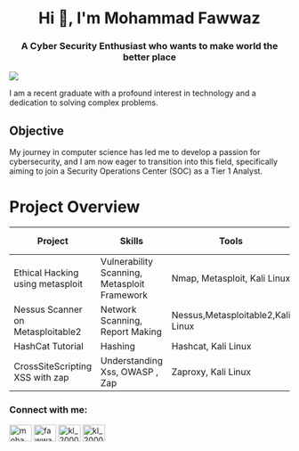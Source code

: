<h1 align="center">Hi 👋, I'm Mohammad Fawwaz</h1>
<h3 align="center">A Cyber Security Enthusiast who wants to make world the better place</h3>
<a href="https://www.linkedin.com/in/mohammad-fawwaz-197a39221/"><img src="https://img.shields.io/badge/-LinkedIn-0072b1?&style=for-the-badge&logo=linkedin&logoColor=white" /></a>

I am a recent graduate with a profound interest in technology and a dedication to solving complex problems.

## Objective

My journey in computer science has led me to develop a passion for cybersecurity, and I am now eager to transition into this field, specifically aiming to join a Security Operations Center (SOC) as a Tier 1 Analyst.


# Project Overview 
|     Project     |                 Skills                |     Tools       |      PROJECT LINK      |
| --------------- | ------------------------------------- | --------------- | --------------- |
| Ethical Hacking using metasploit | Vulnerability Scanning, Metasploit Framework  | Nmap, Metasploit, Kali Linux|  <a href="https://github.com/Mohammad-Fawwaz/Ethical-Hackin-With-Metasploit/blob/main/README.md">PROJECT</a>   |
|Nessus Scanner on Metasploitable2|Network Scanning, Report Making|Nessus,Metasploitable2,Kali Linux|<a href="https://github.com/Mohammad-Fawwaz/Nessus-Vulnerability-Scanner-on-Metasploitable2/blob/main/README.md">PROJECT</a>  |
| HashCat Tutorial| Hashing                         | Hashcat, Kali Linux      |<a href="https://github.com/Mohammad-Fawwaz/Hashcat-tutorial/blob/main/README.md">PROJECT</a> |
|CrossSiteScripting XSS with zap| Understanding Xss, OWASP , Zap | Zaproxy, Kali Linux |<a href="https://github.com/Mohammad-Fawwaz/CrossSiteScripting-XSS-with-zap">PROJECT</a>|




<h3 align="left">Connect with me:</h3>
<p align="left">
<a href="https://linkedin.com/in/mohammed-fawwaz-197a39221" target="blank"><img align="center" src="https://raw.githubusercontent.com/rahuldkjain/github-profile-readme-generator/master/src/images/icons/Social/linked-in-alt.svg" alt="mohammed-fawwaz-197a39221" height="30" width="40" /></a>
<a href="https://instagram.com/fawwaz___mohammed" target="blank"><img align="center" src="https://raw.githubusercontent.com/rahuldkjain/github-profile-readme-generator/master/src/images/icons/Social/instagram.svg" alt="fawwaz___mohammed" height="30" width="40" /></a>
<a href="https://www.hackerrank.com/kl_2000030641" target="blank"><img align="center" src="https://raw.githubusercontent.com/rahuldkjain/github-profile-readme-generator/master/src/images/icons/Social/hackerrank.svg" alt="kl_2000030641" height="30" width="40" /></a>
<a href="https://www.leetcode.com/kl_2000030641" target="blank"><img align="center" src="https://raw.githubusercontent.com/rahuldkjain/github-profile-readme-generator/master/src/images/icons/Social/leet-code.svg" alt="kl_2000030641" height="30" width="40" /></a>
</p>




